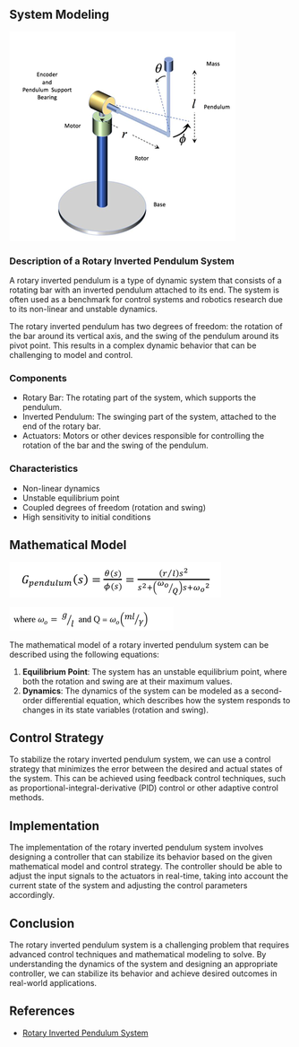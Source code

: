 
## System Modeling

![RotaryInvertedPendulum](../assets/images/rotary_inverted_pendulum/image1.png)


### Description of a Rotary Inverted Pendulum System

A rotary inverted pendulum is a type of dynamic system that consists of a rotating bar with an inverted pendulum attached to its end. The system is often used as a benchmark for control systems and robotics research due to its non-linear and unstable dynamics.

The rotary inverted pendulum has two degrees of freedom: the rotation of the bar around its vertical axis, and the swing of the pendulum around its pivot point. This results in a complex dynamic behavior that can be challenging to model and control.

### Components

* Rotary Bar: The rotating part of the system, which supports the pendulum.
* Inverted Pendulum: The swinging part of the system, attached to the end of the rotary bar.
* Actuators: Motors or other devices responsible for controlling the rotation of the bar and the swing of the pendulum.

### Characteristics

* Non-linear dynamics
* Unstable equilibrium point
* Coupled degrees of freedom (rotation and swing)
* High sensitivity to initial conditions

## Mathematical Model

![dynamics1](../assets/images/rotary_inverted_pendulum/dynamics1.png)

![dynamics2](../assets/images/rotary_inverted_pendulum/dynamics2.png)

The mathematical model of a rotary inverted pendulum system can be described using the following equations:

1. **Equilibrium Point**: The system has an unstable equilibrium point, where both the rotation and swing are at their maximum values.
2. **Dynamics**: The dynamics of the system can be modeled as a second-order differential equation, which describes how the system responds to changes in its state variables (rotation and swing).

## Control Strategy
To stabilize the rotary inverted pendulum system, we can use a control strategy that minimizes the error between the desired and actual states of the system. This can be achieved using feedback control techniques, such as proportional-integral-derivative (PID) control or other adaptive control methods.

## Implementation
The implementation of the rotary inverted pendulum system involves designing a controller that can stabilize its behavior based on the given mathematical model and control strategy. The controller should be able to adjust the input signals to the actuators in real-time, taking into account the current state of the system and adjusting the control parameters accordingly.

## Conclusion
The rotary inverted pendulum system is a challenging problem that requires advanced control techniques and mathematical modeling to solve. By understanding the dynamics of the system and designing an appropriate controller, we can stabilize its behavior and achieve desired outcomes in real-world applications.



## References

- [Rotary Inverted Pendulum System](https://www.st.com/content/dam/AME/2019/Educational%20Curriculums/motor-control/Introduction_to_Integrated_Rotary_Inverted_Pendulum_v2.pdf)









